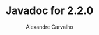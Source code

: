 ---
title: Javadoc for 2.2.0
author: Alexandre Carvalho
menu_title: 2.2.0
category: javadoc_docs
layout: iframe
iframe_url: /docs/2.2.0/javadoc/overview-summary.html
order: 2
---
